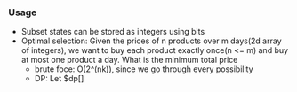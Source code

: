 ### Usage
- Subset states can be stored as integers using bits
- Optimal selection: Given the prices of n products over m days(2d array of integers), we want to buy each product exactly once(n <= m) and buy at most one product a day. What is the minimum total price
  - brute foce: O(2^(nk)), since we go through every possibility
  - DP: Let $dp[]
